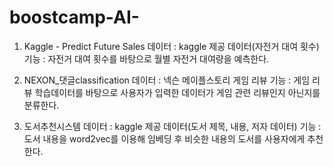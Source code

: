 # boostcamp-AI-
1. Kaggle - Predict Future Sales
데이터 : kaggle 제공 데이터(자전거 대여 횟수)
기능 : 자전거 대여 횟수를 바탕으로 월별 자전거 대여량을 예측한다.

2. NEXON_댓글classification
데이터 : 넥슨 메이플스토리 게임 리뷰
기능 : 게임 리뷰 학습데이터를 바탕으로 사용자가 입력한 데이터가 게임 관련 리뷰인지 아닌지를 분류한다.

3. 도서추천시스템
데이터 : kaggle 제공 데이터(도서 제목, 내용, 저자 데이터)
기능 : 도서 내용을 word2vec를 이용해 임베딩 후 비슷한 내용의 도서를 사용자에게 추천한다.
